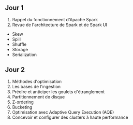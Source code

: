 ## Jour 1
1. Rappel du fonctionnement d'Apache Spark
2. Revue de l'architecture de Spark et de Spark UI
 - Skew
 - Spill
 - Shuffle
 - Storage
 - Serialization
## Jour 2
1. Méthodes d'optimisation
2. Les bases de l'ingestion
3. Prédire et anticiper les goulets d'étranglement
4. Partitionnement de disque
5. Z-ordering
6. Bucketing
7. Optimisation avec Adaptive Query Execution (AQE)
8. Concevoir et configurer des clusters à haute performance